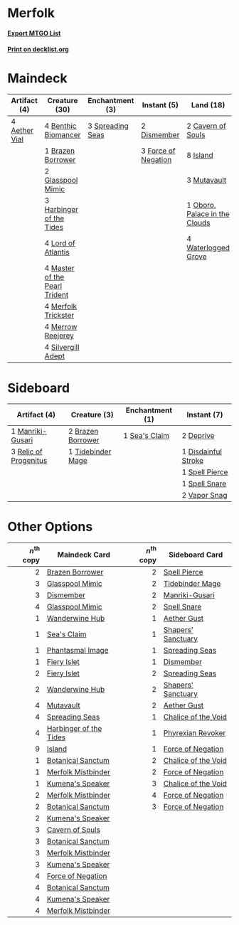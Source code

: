 # Merfolk

#### [Export MTGO List](../collection/Merfolk/Merfolk.txt)
#### [Print on decklist.org](http://decklist.org/?deckmain=4%09Aether%20Vial%0A4%09Benthic%20Biomancer%0A1%09Brazen%20Borrower%0A2%09Cavern%20of%20Souls%0A2%09Dismember%0A3%09Force%20of%20Negation%0A2%09Glasspool%20Mimic%0A3%09Harbinger%20of%20the%20Tides%0A8%09Island%0A4%09Lord%20of%20Atlantis%0A4%09Master%20of%20the%20Pearl%20Trident%0A4%09Merfolk%20Trickster%0A4%09Merrow%20Reejerey%0A3%09Mutavault%0A1%09Oboro,%20Palace%20in%20the%20Clouds%0A4%09Silvergill%20Adept%0A3%09Spreading%20Seas%0A4%09Waterlogged%20Grove&deckside=2%09Brazen%20Borrower%0A2%09Deprive%0A1%09Disdainful%20Stroke%0A1%09Manriki-Gusari%0A3%09Relic%20of%20Progenitus%0A1%09Sea's%20Claim%0A1%09Spell%20Pierce%0A1%09Spell%20Snare%0A1%09Tidebinder%20Mage%0A2%09Vapor%20Snag)
# Maindeck

|                                     Artifact (4)                                      |                                             Creature (30)                                              |                                      Enchantment (3)                                      |                                         Instant (5)                                          |                                               Land (18)                                               |
|---------------------------------------------------------------------------------------|--------------------------------------------------------------------------------------------------------|-------------------------------------------------------------------------------------------|----------------------------------------------------------------------------------------------|-------------------------------------------------------------------------------------------------------|
|4 [Aether Vial](http://gatherer.wizards.com/Pages/Card/Details.aspx?multiverseid=48146)|4 [Benthic Biomancer](http://gatherer.wizards.com/Pages/Card/Details.aspx?multiverseid=457176)          |3 [Spreading Seas](http://gatherer.wizards.com/Pages/Card/Details.aspx?multiverseid=190405)|2 [Dismember](http://gatherer.wizards.com/Pages/Card/Details.aspx?multiverseid=382182)        |2 [Cavern of Souls](http://gatherer.wizards.com/Pages/Card/Details.aspx?multiverseid=278058)           |
|                                                                                       |1 [Brazen Borrower](http://gatherer.wizards.com/Pages/Card/Details.aspx?multiverseid=473001)            |                                                                                           |3 [Force of Negation](http://gatherer.wizards.com/Pages/Card/Details.aspx?multiverseid=464001)|8 [Island](http://gatherer.wizards.com/Pages/Card/Details.aspx?multiverseid=439857)                    |
|                                                                                       |2 [Glasspool Mimic](http://gatherer.wizards.com/Pages/Card/Details.aspx?multiverseid=491688)            |                                                                                           |                                                                                              |3 [Mutavault](http://gatherer.wizards.com/Pages/Card/Details.aspx?multiverseid=370733)                 |
|                                                                                       |3 [Harbinger of the Tides](http://gatherer.wizards.com/Pages/Card/Details.aspx?multiverseid=433017)     |                                                                                           |                                                                                              |1 [Oboro, Palace in the Clouds](http://gatherer.wizards.com/Pages/Card/Details.aspx?multiverseid=74206)|
|                                                                                       |4 [Lord of Atlantis](http://gatherer.wizards.com/Pages/Card/Details.aspx?multiverseid=707)              |                                                                                           |                                                                                              |4 [Waterlogged Grove](http://gatherer.wizards.com/Pages/Card/Details.aspx?multiverseid=464198)         |
|                                                                                       |4 [Master of the Pearl Trident](http://gatherer.wizards.com/Pages/Card/Details.aspx?multiverseid=438449)|                                                                                           |                                                                                              |                                                                                                       |
|                                                                                       |4 [Merfolk Trickster](http://gatherer.wizards.com/Pages/Card/Details.aspx?multiverseid=442944)          |                                                                                           |                                                                                              |                                                                                                       |
|                                                                                       |4 [Merrow Reejerey](http://gatherer.wizards.com/Pages/Card/Details.aspx?multiverseid=438453)            |                                                                                           |                                                                                              |                                                                                                       |
|                                                                                       |4 [Silvergill Adept](http://gatherer.wizards.com/Pages/Card/Details.aspx?multiverseid=139682)           |                                                                                           |                                                                                              |                                                                                                       |


# Sideboard

|                                          Artifact (4)                                          |                                        Creature (3)                                        |                                    Enchantment (1)                                    |                                         Instant (7)                                          |
|------------------------------------------------------------------------------------------------|--------------------------------------------------------------------------------------------|---------------------------------------------------------------------------------------|----------------------------------------------------------------------------------------------|
|1 [Manriki-Gusari](http://gatherer.wizards.com/Pages/Card/Details.aspx?multiverseid=74158)      |2 [Brazen Borrower](http://gatherer.wizards.com/Pages/Card/Details.aspx?multiverseid=473001)|1 [Sea's Claim](http://gatherer.wizards.com/Pages/Card/Details.aspx?multiverseid=83446)|2 [Deprive](http://gatherer.wizards.com/Pages/Card/Details.aspx?multiverseid=193519)          |
|3 [Relic of Progenitus](http://gatherer.wizards.com/Pages/Card/Details.aspx?multiverseid=174824)|1 [Tidebinder Mage](http://gatherer.wizards.com/Pages/Card/Details.aspx?multiverseid=438462)|                                                                                       |1 [Disdainful Stroke](http://gatherer.wizards.com/Pages/Card/Details.aspx?multiverseid=420705)|
|                                                                                                |                                                                                            |                                                                                       |1 [Spell Pierce](http://gatherer.wizards.com/Pages/Card/Details.aspx?multiverseid=425876)     |
|                                                                                                |                                                                                            |                                                                                       |1 [Spell Snare](http://gatherer.wizards.com/Pages/Card/Details.aspx?multiverseid=446100)      |
|                                                                                                |                                                                                            |                                                                                       |2 [Vapor Snag](http://gatherer.wizards.com/Pages/Card/Details.aspx?multiverseid=249373)       |


# Other Options

|*n*<sup>th</sup> copy|                                          Maindeck Card                                          |*n*<sup>th</sup> copy|                                        Sideboard Card                                        |
|--------------------:|-------------------------------------------------------------------------------------------------|--------------------:|----------------------------------------------------------------------------------------------|
|                    2|[Brazen Borrower](http://gatherer.wizards.com/Pages/Card/Details.aspx?multiverseid=473001)       |                    2|[Spell Pierce](http://gatherer.wizards.com/Pages/Card/Details.aspx?multiverseid=425876)       |
|                    3|[Glasspool Mimic](http://gatherer.wizards.com/Pages/Card/Details.aspx?multiverseid=491688)       |                    2|[Tidebinder Mage](http://gatherer.wizards.com/Pages/Card/Details.aspx?multiverseid=438462)    |
|                    3|[Dismember](http://gatherer.wizards.com/Pages/Card/Details.aspx?multiverseid=382182)             |                    2|[Manriki-Gusari](http://gatherer.wizards.com/Pages/Card/Details.aspx?multiverseid=74158)      |
|                    4|[Glasspool Mimic](http://gatherer.wizards.com/Pages/Card/Details.aspx?multiverseid=491688)       |                    2|[Spell Snare](http://gatherer.wizards.com/Pages/Card/Details.aspx?multiverseid=446100)        |
|                    1|[Wanderwine Hub](http://gatherer.wizards.com/Pages/Card/Details.aspx?multiverseid=153456)        |                    1|[Aether Gust](http://gatherer.wizards.com/Pages/Card/Details.aspx?multiverseid=466796)        |
|                    1|[Sea's Claim](http://gatherer.wizards.com/Pages/Card/Details.aspx?multiverseid=83446)            |                    1|[Shapers' Sanctuary](http://gatherer.wizards.com/Pages/Card/Details.aspx?multiverseid=435362) |
|                    1|[Phantasmal Image](http://gatherer.wizards.com/Pages/Card/Details.aspx?multiverseid=220099)      |                    1|[Spreading Seas](http://gatherer.wizards.com/Pages/Card/Details.aspx?multiverseid=190405)     |
|                    1|[Fiery Islet](http://gatherer.wizards.com/Pages/Card/Details.aspx?multiverseid=464187)           |                    1|[Dismember](http://gatherer.wizards.com/Pages/Card/Details.aspx?multiverseid=382182)          |
|                    2|[Fiery Islet](http://gatherer.wizards.com/Pages/Card/Details.aspx?multiverseid=464187)           |                    2|[Spreading Seas](http://gatherer.wizards.com/Pages/Card/Details.aspx?multiverseid=190405)     |
|                    2|[Wanderwine Hub](http://gatherer.wizards.com/Pages/Card/Details.aspx?multiverseid=153456)        |                    2|[Shapers' Sanctuary](http://gatherer.wizards.com/Pages/Card/Details.aspx?multiverseid=435362) |
|                    4|[Mutavault](http://gatherer.wizards.com/Pages/Card/Details.aspx?multiverseid=370733)             |                    2|[Aether Gust](http://gatherer.wizards.com/Pages/Card/Details.aspx?multiverseid=466796)        |
|                    4|[Spreading Seas](http://gatherer.wizards.com/Pages/Card/Details.aspx?multiverseid=190405)        |                    1|[Chalice of the Void](http://gatherer.wizards.com/Pages/Card/Details.aspx?multiverseid=442211)|
|                    4|[Harbinger of the Tides](http://gatherer.wizards.com/Pages/Card/Details.aspx?multiverseid=433017)|                    1|[Phyrexian Revoker](http://gatherer.wizards.com/Pages/Card/Details.aspx?multiverseid=383343)  |
|                    9|[Island](http://gatherer.wizards.com/Pages/Card/Details.aspx?multiverseid=439857)                |                    1|[Force of Negation](http://gatherer.wizards.com/Pages/Card/Details.aspx?multiverseid=464001)  |
|                    1|[Botanical Sanctum](http://gatherer.wizards.com/Pages/Card/Details.aspx?multiverseid=417817)     |                    2|[Chalice of the Void](http://gatherer.wizards.com/Pages/Card/Details.aspx?multiverseid=442211)|
|                    1|[Merfolk Mistbinder](http://gatherer.wizards.com/Pages/Card/Details.aspx?multiverseid=439823)    |                    2|[Force of Negation](http://gatherer.wizards.com/Pages/Card/Details.aspx?multiverseid=464001)  |
|                    1|[Kumena's Speaker](http://gatherer.wizards.com/Pages/Card/Details.aspx?multiverseid=435352)      |                    3|[Chalice of the Void](http://gatherer.wizards.com/Pages/Card/Details.aspx?multiverseid=442211)|
|                    2|[Merfolk Mistbinder](http://gatherer.wizards.com/Pages/Card/Details.aspx?multiverseid=439823)    |                    4|[Force of Negation](http://gatherer.wizards.com/Pages/Card/Details.aspx?multiverseid=464001)  |
|                    2|[Botanical Sanctum](http://gatherer.wizards.com/Pages/Card/Details.aspx?multiverseid=417817)     |                    3|[Force of Negation](http://gatherer.wizards.com/Pages/Card/Details.aspx?multiverseid=464001)  |
|                    2|[Kumena's Speaker](http://gatherer.wizards.com/Pages/Card/Details.aspx?multiverseid=435352)      |                     |                                                                                              |
|                    3|[Cavern of Souls](http://gatherer.wizards.com/Pages/Card/Details.aspx?multiverseid=278058)       |                     |                                                                                              |
|                    3|[Botanical Sanctum](http://gatherer.wizards.com/Pages/Card/Details.aspx?multiverseid=417817)     |                     |                                                                                              |
|                    3|[Merfolk Mistbinder](http://gatherer.wizards.com/Pages/Card/Details.aspx?multiverseid=439823)    |                     |                                                                                              |
|                    3|[Kumena's Speaker](http://gatherer.wizards.com/Pages/Card/Details.aspx?multiverseid=435352)      |                     |                                                                                              |
|                    4|[Force of Negation](http://gatherer.wizards.com/Pages/Card/Details.aspx?multiverseid=464001)     |                     |                                                                                              |
|                    4|[Botanical Sanctum](http://gatherer.wizards.com/Pages/Card/Details.aspx?multiverseid=417817)     |                     |                                                                                              |
|                    4|[Kumena's Speaker](http://gatherer.wizards.com/Pages/Card/Details.aspx?multiverseid=435352)      |                     |                                                                                              |
|                    4|[Merfolk Mistbinder](http://gatherer.wizards.com/Pages/Card/Details.aspx?multiverseid=439823)    |                     |                                                                                              |

